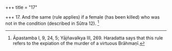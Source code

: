 +++
title = "17"

+++
17. And the same (rule applies) if a female (has been killed) who was not in the condition (described in Sūtra 12). [^17] 


[^17]:  Āpastamba I, 9, 24, 5; Yājñavalkya III, 269. Haradatta says that this rule refers to the expiation of the murder of a virtuous Brāhmaṇī.
